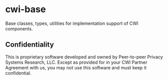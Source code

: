 # cwi-base

Base classes, types, utilities for implementation support of CWI components.

## Confidentiality

This is proprietary software developed and owned by Peer-to-peer Privacy Systems Research, LLC.
Except as provided for in your CWI Partner Agreement with us, you may not use this software and
must keep it confidential.

